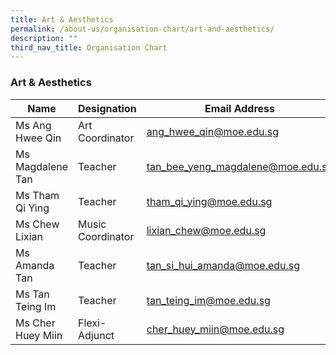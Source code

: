 ```yaml
---
title: Art & Aesthetics
permalink: /about-us/organisation-chart/art-and-aesthetics/
description: ""
third_nav_title: Organisation Chart
---
```

### **Art & Aesthetics**

| Name | Designation | Email Address | Contact |
|---|---|---|---|
| Ms Ang Hwee Qin | Art Coordinator | [ang_hwee_qin@moe.edu.sg](mailto:ang_hwee_qin@moe.edu.sg) | 65938-181 |
| Ms Magdalene Tan | Teacher | [tan_bee_yeng_magdalene@moe.edu.sg](mailto:tan_bee_yeng_magdalene@moe.edu.sg) | 65938-181 |
| Ms Tham Qi Ying | Teacher | [tham_qi_ying@moe.edu.sg](mailto:tham_qi_ying@moe.edu.sg) | 65938-181 |
| Ms Chew Lixian | Music Coordinator | [lixian_chew@moe.edu.sg](mailto:lixian_chew@moe.edu.sg) | 65938-135 |
| Ms Amanda Tan | Teacher | [tan_si_hui_amanda@moe.edu.sg](mailto:tan_si_hui_amanda@moe.edu.sg) | 65938-152 |
| Ms Tan Teing Im | Teacher |[tan_teing_im@moe.edu.sg](mailto:tan_teing_im@moe.edu.sg)|  |
| Ms Cher Huey Miin | Flexi-Adjunct | [cher_huey_miin@moe.edu.sg](mailto:cher_huey_miin@moe.edu.sg) | 65938-181 |